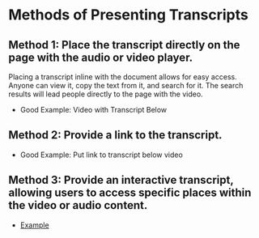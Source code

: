 # Methods of Presenting Transcripts

## Method 1: Place the transcript directly on the page with the audio or video player.

Placing a transcript inline with the document allows for easy access. Anyone can view it, copy the text from it, and search for it. The search results will lead people directly to the page with the video.

- Good Example: Video with Transcript Below

## Method 2: Provide a link to the transcript.

- Good Example: Put link to transcript below video

## Method 3: Provide an interactive transcript, allowing users to access specific places within the video or audio content.

- [Example](https://www.ted.com/talks/fawn_qiu_easy_diy_projects_for_kid_engineers/transcript?language=en#t-6261)
